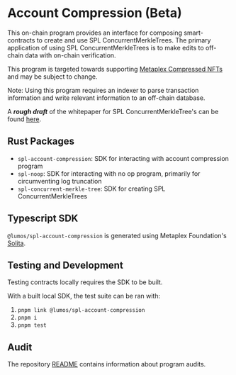 # Account Compression (Beta)

This on-chain program provides an interface for composing smart-contracts to create and use
SPL ConcurrentMerkleTrees. The primary application of using SPL ConcurrentMerkleTrees is
to make edits to off-chain data with on-chain verification. 

This program is targeted towards supporting [Metaplex Compressed NFTs](https://github.com/metaplex-foundation/mpl-bubblegum) and may be subject to change.

Note: Using this program requires an indexer to parse transaction information and write relevant information to an off-chain database.

A _**rough draft**_ of the whitepaper for SPL ConcurrentMerkleTree's can be found [here](https://drive.google.com/file/d/1BOpa5OFmara50fTvL0VIVYjtg-qzHCVc/view).

## Rust Packages

* `spl-account-compression`: SDK for interacting with account compression program
* `spl-noop`: SDK for interacting with no op program, primarily for circumventing log truncation
* `spl-concurrent-merkle-tree`: SDK for creating SPL ConcurrentMerkleTrees

## Typescript SDK

`@lumos/spl-account-compression` is generated using Metaplex Foundation's [Solita](https://github.com/metaplex-foundation/solita/). 

## Testing and Development

Testing contracts locally requires the SDK to be built. 

With a built local SDK, the test suite can be ran with:

1. `pnpm link @lumos/spl-account-compression`
2. `pnpm i`
3. `pnpm test`

## Audit

The repository [README](https://github.com/lumos-labs/lumos-program-library#audits)
contains information about program audits.
